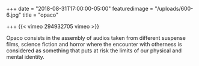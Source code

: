 +++
date = "2018-08-31T17:00:00-05:00"
featuredimage = "/uploads/600-6.jpg"
title = "opaco"

+++
{{< vimeo 294932705 vimeo >}}

Opaco consists in the assembly of audios taken from different suspense films, science fiction and horror where the encounter with otherness is considered as something that puts at risk the limits of our physical and mental identity.